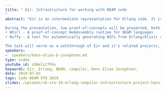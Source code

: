 ```yaml
---
title: " Eir: Infrastructure for working with BEAM code
"
abstract: "Eir is an intermediate representation for Erlang code. It is designed to support advanced code optimizations, and for use with LLVM.

During the presentation, two proof-of-concepts will be presented, both utilizing Eir:
• Whirl - A proof-of-concept WebAssembly runtime for BEAM languages
• Niffy - A tool for automatically generating NIFs from Erlang/Elixir code

The talk will serve as a walkthrough of Eir and it's related projects, including where it came from, where it is right now, and where it might be headed in the future."
speakers:
- _speakers/hans-elias-b-josephsen.md
type: video
youtube_id: xSWxlLCfF6s
keywords: Eir, Erlang, BEAM, compiler, Hans Elias Josephsen,
date: 2019-07-02
tags: Code BEAM STO 2019
slides: /uploads/cb-sto-19-erlang-compiler-infrastructure-project-hans-elias-b-josephsen-compressed.pdf
---
```

